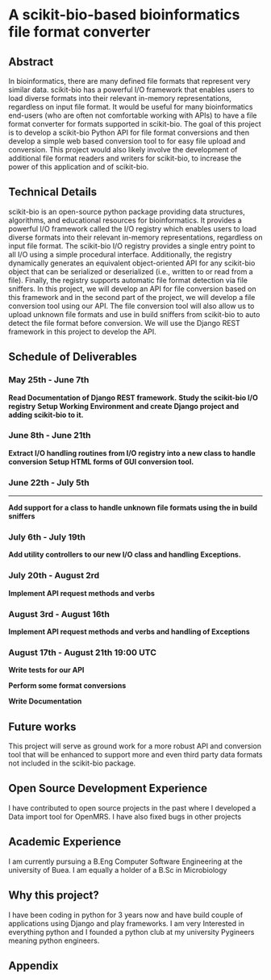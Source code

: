 # A scikit-bio-based bioinformatics file format converter

## Abstract
In bioinformatics, there are many defined file formats that represent very similar data. scikit-bio has a powerful I/O framework that enables users to load diverse formats into their relevant in-memory representations, regardless on input file format. It would be useful for many bioinformatics end-users (who are often not comfortable working with APIs) to have a file format converter for formats supported in scikit-bio. The goal of this project is to develop a scikit-bio Python API for file format conversions and then develop a simple web based conversion tool to for easy file upload and conversion. This project would also likely involve the development of additional file format readers and writers for scikit-bio, to increase the power of this application and of scikit-bio.

## Technical Details
scikit-bio is an open-source python package providing data structures, algorithms, and educational resources for bioinformatics.  It provides  a powerful I/O framework  called the I/O registry which enables users to load diverse formats into their relevant in-memory representations, regardless on input file format. The scikit-bio I/O registry provides a single entry point to all I/O using a simple procedural interface. Additionally, the registry dynamically generates an equivalent object-oriented API for any scikit-bio object that can be serialized or deserialized (i.e., written to or read from a file). Finally, the registry supports automatic file format detection via file sniffers. In this project, we will develop an API for file conversion based on this framework and in the second part of the project, we will develop a file conversion tool using our API. The file conversion tool will also allow us to upload unknown file formats and use in build sniffers from scikit-bio  to auto detect the file format before conversion.
We will use the Django REST framework in this project to develop the API.

## Schedule of Deliverables

### May 25th -  June 7th

**Read Documentation of Django REST framework.**
**Study the scikit-bio I/O registry**
**Setup Working Environment and create Django project and adding scikit-bio to it.**	

### June 8th - June 21th

**Extract I/O handling routines from I/O registry into a new class to handle conversion**
**Setup HTML forms of GUI conversion tool.**

### June 22th - July 5th
****
**Add support for a class to handle unknown file formats using the in build sniffers**	

### July 6th - July 19th

**Add utility  controllers to our new  I/O class and handling Exceptions.**	

### July 20th - August 2rd

**Implement API request methods and verbs**

### August 3rd - August 16th

**Implement API request methods and verbs and handling of Exceptions**	

### August 17th - August 21th 19:00 UTC

**Write tests for our API**

**Perform some format conversions**

**Write Documentation**

## Future works

This project will serve as ground work for a more robust API and conversion tool that will be enhanced to support more and even third party data formats not included in the scikit-bio package.


## Open Source Development Experience

I have contributed to open source projects in  the past where I developed a Data import tool for OpenMRS. I have also fixed bugs in other projects 

## Academic Experience
I am currently pursuing a B.Eng Computer Software Engineering at the university of Buea. I am equally a holder of a B.Sc in Microbiology 

## Why this project?

I have been coding in python for 3 years now and have build couple of applications using Django and play frameworks. I am very Interested in everything python and I founded a python club at my university Pygineers meaning python engineers. 

## Appendix

